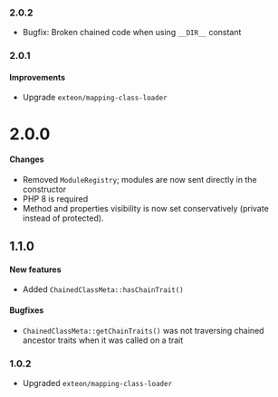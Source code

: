 ### 2.0.2

* Bugfix: Broken chained code when using `__DIR__` constant

### 2.0.1

#### Improvements

* Upgrade `exteon/mapping-class-loader`

# 2.0.0

#### Changes

* Removed `ModuleRegistry`; modules are now sent directly in the constructor
* PHP 8 is required
* Method and properties visibility is now set conservatively (private instead 
  of protected).

## 1.1.0

#### New features

* Added `ChainedClassMeta::hasChainTrait()`

#### Bugfixes

* `ChainedClassMeta::getChainTraits()` was not traversing chained ancestor 
  traits when it was called on a trait

### 1.0.2

* Upgraded `exteon/mapping-class-loader`